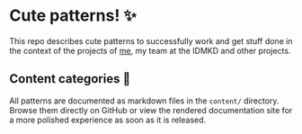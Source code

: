 # Cute patterns! ✨

This repo describes cute patterns to successfully work and get stuff done in the context of the projects of [me](https://mkbrechtel.dev), my team at the IDMKD and other projects.

## Content categories 📝

All patterns are documented as markdown files in the `content/` directory. Browse them directly on GitHub or view the rendered documentation site for a more polished experience as soon as it is released.
